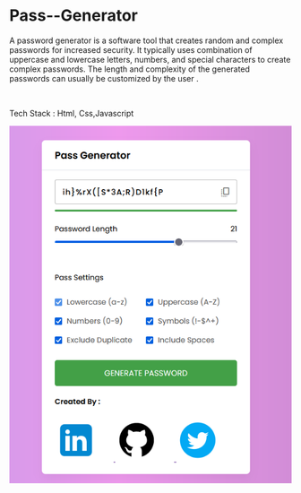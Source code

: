 # Pass--Generator
A password generator is a software tool that creates random and complex passwords for increased security. It typically uses combination of uppercase and lowercase letters, numbers, and special characters to create complex passwords. The length and complexity of the generated passwords can usually be customized by the user .
<br>

<br>

Tech Stack :  Html, Css,Javascript 
<br>

![Screenshot ](https://github.com/HarshSingh21/Pass--Generator/blob/main/image/screenshot.png?raw=true)


